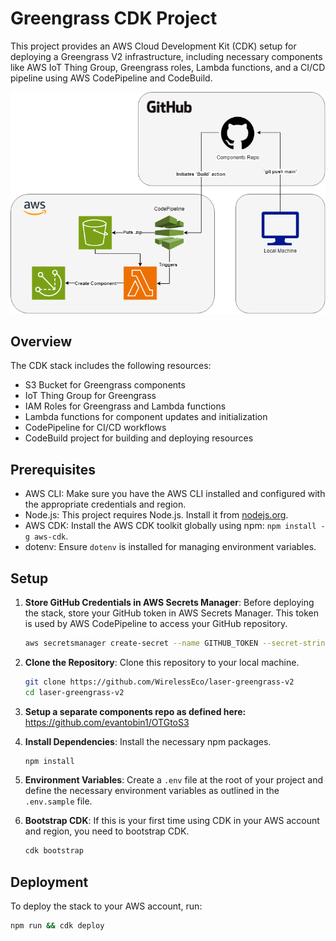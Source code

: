 # Greengrass CDK Project

This project provides an AWS Cloud Development Kit (CDK) setup for deploying a Greengrass V2 infrastructure, including necessary components like AWS IoT Thing Group, Greengrass roles, Lambda functions, and a CI/CD pipeline using AWS CodePipeline and CodeBuild.

![Alt text](/infra.png)
## Overview

The CDK stack includes the following resources:

- S3 Bucket for Greengrass components
- IoT Thing Group for Greengrass
- IAM Roles for Greengrass and Lambda functions
- Lambda functions for component updates and initialization
- CodePipeline for CI/CD workflows
- CodeBuild project for building and deploying resources



## Prerequisites

- AWS CLI: Make sure you have the AWS CLI installed and configured with the appropriate credentials and region.
- Node.js: This project requires Node.js. Install it from [nodejs.org](https://nodejs.org/).
- AWS CDK: Install the AWS CDK toolkit globally using npm: `npm install -g aws-cdk`.
- dotenv: Ensure `dotenv` is installed for managing environment variables.

## Setup

1. **Store GitHub Credentials in AWS Secrets Manager**:
   Before deploying the stack, store your GitHub token in AWS Secrets Manager. This token is used by AWS CodePipeline to access your GitHub repository.

   ```bash
   aws secretsmanager create-secret --name GITHUB_TOKEN --secret-string '{"GITHUB_TOKEN":"your_github_token_here"}'

2. **Clone the Repository**: Clone this repository to your local machine.

    ```bash
    git clone https://github.com/WirelessEco/laser-greengrass-v2
    cd laser-greengrass-v2
    ```
3. **Setup a separate components repo as defined here:** https://github.com/evantobin1/OTGtoS3

3. **Install Dependencies**: Install the necessary npm packages.

    ```bash
    npm install
    ```

4. **Environment Variables**: Create a `.env` file at the root of your project and define the necessary environment variables as outlined in the `.env.sample` file.

5. **Bootstrap CDK**: If this is your first time using CDK in your AWS account and region, you need to bootstrap CDK.

    ```bash
    cdk bootstrap
    ```

## Deployment

To deploy the stack to your AWS account, run:

```bash
npm run && cdk deploy
